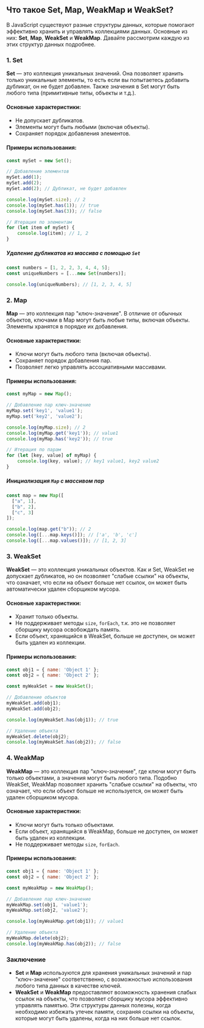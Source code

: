 ## Что такое Set, Map, WeakMap и WeakSet?

В JavaScript существуют разные структуры данных, которые помогают эффективно хранить и управлять коллекциями данных. Основные из них: **Set**, **Map**, **WeakSet** и **WeakMap**. Давайте рассмотрим каждую из этих структур данных подробнее.

### 1. Set

**Set** — это коллекция уникальных значений. Она позволяет хранить только уникальные элементы, то есть если вы попытаетесь добавить дубликат, он не будет добавлен. Также значения в Set могут быть любого типа (примитивные типы, объекты и т.д.).

#### Основные характеристики:
- Не допускает дубликатов.
- Элементы могут быть любыми (включая объекты).
- Сохраняет порядок добавления элементов.

#### Примеры использования:
```javascript
const mySet = new Set();

// Добавление элементов
mySet.add(1);
mySet.add(2);
mySet.add(2); // Дубликат, не будет добавлен

console.log(mySet.size); // 2
console.log(mySet.has(1)); // true
console.log(mySet.has(3)); // false

// Итерация по элементам
for (let item of mySet) {
    console.log(item); // 1, 2
}
```

##### Удаление дубликатов из массива с помощью `Set`
```javascript
const numbers = [1, 2, 2, 3, 4, 4, 5];
const uniqueNumbers = [...new Set(numbers)];

console.log(uniqueNumbers); // [1, 2, 3, 4, 5]
```

### 2. Map

**Map** — это коллекция пар "ключ-значение". В отличие от обычных объектов, ключами в Map могут быть любые типы, включая объекты. Элементы хранятся в порядке их добавления.

#### Основные характеристики:
- Ключи могут быть любого типа (включая объекты).
- Сохраняет порядок добавления пар.
- Позволяет легко управлять ассоциативными массивами.

#### Примеры использования:
```javascript
const myMap = new Map();

// Добавление пар ключ-значение
myMap.set('key1', 'value1');
myMap.set('key2', 'value2');

console.log(myMap.size); // 2
console.log(myMap.get('key1')); // value1
console.log(myMap.has('key2')); // true

// Итерация по парам
for (let [key, value] of myMap) {
    console.log(key, value); // key1 value1, key2 value2
}
```

##### Инициализация `Map` с массивом пар
```javascript
const map = new Map([
  ["a", 1],
  ["b", 2],
  ["c", 3]
]);

console.log(map.get("b")); // 2
console.log([...map.keys()]); // ['a', 'b', 'c']
console.log([...map.values()]); // [1, 2, 3]
```

### 3. WeakSet

**WeakSet** — это коллекция уникальных объектов. Как и Set, WeakSet не допускает дубликатов, но он позволяет "слабые ссылки" на объекты, что означает, что если на объект больше нет ссылок, он может быть автоматически удален сборщиком мусора.

#### Основные характеристики:
- Хранит только объекты.
- Не поддерживает методы `size`, `forEach`, т.к. это не позволяет сборщику мусора освобождать память.
- Если объект, хранящийся в WeakSet, больше не доступен, он может быть удален из коллекции.

#### Примеры использования:
```javascript
const obj1 = { name: 'Object 1' };
const obj2 = { name: 'Object 2' };

const myWeakSet = new WeakSet();

// Добавление объектов
myWeakSet.add(obj1);
myWeakSet.add(obj2);

console.log(myWeakSet.has(obj1)); // true

// Удаление объекта
myWeakSet.delete(obj2);
console.log(myWeakSet.has(obj2)); // false
```

### 4. WeakMap

**WeakMap** — это коллекция пар "ключ-значение", где ключи могут быть только объектами, а значения могут быть любого типа. Подобно WeakSet, WeakMap позволяет хранить "слабые ссылки" на объекты, что означает, что если объект больше не используется, он может быть удален сборщиком мусора.

#### Основные характеристики:
- Ключи могут быть только объектами.
- Если объект, хранящийся в WeakMap, больше не доступен, он может быть удален из коллекции.
- Не поддерживает методы `size`, `forEach`.

#### Примеры использования:
```javascript
const obj1 = { name: 'Object 1' };
const obj2 = { name: 'Object 2' };

const myWeakMap = new WeakMap();

// Добавление пар ключ-значение
myWeakMap.set(obj1, 'value1');
myWeakMap.set(obj2, 'value2');

console.log(myWeakMap.get(obj1)); // value1

// Удаление объекта
myWeakMap.delete(obj2);
console.log(myWeakMap.has(obj2)); // false
```

### Заключение

- **Set** и **Map** используются для хранения уникальных значений и пар "ключ-значение" соответственно, с возможностью использования любого типа данных в качестве ключей.
- **WeakSet** и **WeakMap** предоставляют возможность хранения слабых ссылок на объекты, что позволяет сборщику мусора эффективно управлять памятью. Эти структуры данных полезны, когда необходимо избежать утечек памяти, сохраняя ссылки на объекты, которые могут быть удалены, когда на них больше нет ссылок.